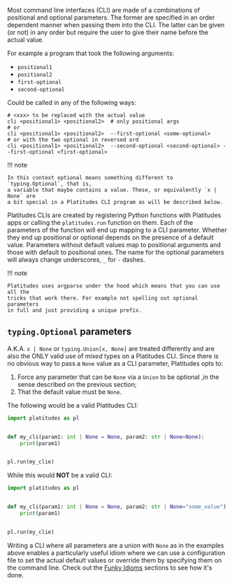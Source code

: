 Most command line interfaces (CLI) are made of a combinations of positional and
optional parameters. The former are specified in an order dependent manner when
passing them into the CLI. The latter can be given (or not) in any order but
require the user to give their name before the actual value.

For example a program that took the following arguments:

- `positional1`
- `positional2`
- `first-optional`
- `second-optional`

Could be called in any of the following ways:

```
# <xxx> to be replaced with the actual value
cli <positional1> <positional2>  # only positional args
# or
cli <positional1> <positional2>  --first-optional <some-optional>
# or with the two optional in reversed ord
cli <positional1> <positional2>  --second-optional <second-optional> --first-optional <first-optional>
```

!!! note

    In this context optional means something different to `typing.Optional`, that is,
    a variable that maybe contains a value. These, or equivalently `x | None` are
    a bit special in a Platitudes CLI program as will be described below.

Platitudes CLIs are created by registering Python functions with Platitudes
apps or calling the `platitudes.run` function on them. Each of the parameters
of the function will end up mapping to a CLI parameter. Whether they end up
positional or optional depends on the presence of a default value. Parameters
without default values map to positional arguments and those with default to
positional ones. The name for the optional parameters will always change
underscores, `_` for `-` dashes.


!!! note

    Platitudes uses argparse under the hood which means that you can use all the
    tricks that work there. For example not spelling out optional parameters
    in full and just providing a unique prefix.

## `typing.Optional` parameters

A.K.A. `x | None` or `typing.Union[x, None]` are treated differently and are also the
ONLY valid use of _mixed_ types on a Platitudes CLI. Since there is no obvious way
to pass a `None` value as a CLI parameter, Platitudes opts to:

1. Force any parameter that can be `None` via a `Union` to be optional ,in the sense described on the previous section;
2. That the default value must be `None`.

The following would be a valid Platitudes CLI:
```python
import platitudes as pl


def my_cli(param1: int | None = None, param2: str | None=None):
    print(param1)


pl.run(my_clie)
```

While this would __NOT__ be a valid CLI:

```python
import platitudes as pl


def my_cli(param1: int | None = None, param2: str | None="some_value"):
    print(param1)


pl.run(my_clie)
```

Writing a CLI where all parameters are a union with `None` as in the examples
above enables a particularly useful idiom where we can use a configuration file
to set the actual default values or override them by specifying them on the
command line. Check out the [Funky Idioms](funky_idioms.py) sections to see how
it's done.
